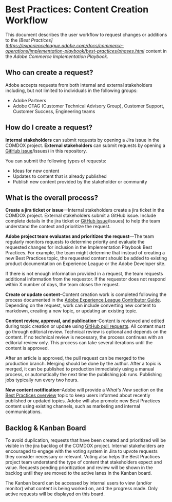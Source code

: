 # Best Practices: Content Creation Workflow
 
This document describes the user workflow to request changes or additions to the *[Best Practices](https://experienceleague.adobe.com/docs/commerce-operations/implementation-playbook/best-practices/phases.html* content in the *Adobe Commerce Implementation Playbook*.

## Who can create a request?

Adobe accepts requests from both internal and external stakeholders including, but not limited to individuals in the following groups:

-  Adobe Partners
-  Adobe CTAG (Customer Technical Advisory Group), Customer Support, Customer Success, Engineering teams

## How do I create a request?

**Internal stakeholders** can submit requests by opening a Jira issue in the COMDOX project. **External stakeholders** can submit requests by opening a [GitHub issue](https://github.com/AdobeDocs/commerce-operations.en/blob/main/help/implementation-playbook/overview.md)/issues) in this repository.

You can submit the following types of requests:

-  Ideas for new content
-  Updates to content that is already published
-  Publish new content provided by the stakeholder or community

## What is the overall process?


**Create a jira ticket or issue**—Internal stakeholders create a jira ticket in the COMDOX project. External stakeholders submit a GitHub issue. Include complete details in the jira ticket or  [GitHub issue](https://github.com/AdobeDocs/commerce-operations.en/blob/main/help/implementation-playbook/overview.md)/issues) to help the team understand the context and prioritize the request.

**Adobe project team evaluates and prioritizes the request**—The team regularly monitors requests to determine priority and evaluate the requested changes for inclusion in the Implementation Playbook Best Practices. For example, the team might determine that instead of creating a new Best Practices topic, the requested content should be added to existing product documentation on Experience League or the Adobe Developer site.

If there is not enough information provided in a request, the team requests additional information from the requestor. If the requestor does not respond within X number of days, the team closes the request.

**Create or update content**–Content creation work is completed following the process documented in the [Adobe Experience League Contributor Guide](https://experienceleague.adobe.com/docs/contributor/contributor-guide/introduction.html). Depending on the request, work can include converting new content to markdown, creating a new topic, or updating an existing topic.

**Content review, approval, and publication**–Content is reviewed and edited during topic creation or update using [GitHub pull requests](https://experienceleague.adobe.com/docs/contributor/contributor-guide/setup/git-fundamentals.html?lang=en#pull-requests). All content must go through editorial review. Technical review is optional and depends on the content. If no technical review is necessary, the process continues with an editorial review only. This process can take several iterations until the content is approved.

After an article is approved, the pull request can be merged to the production branch. Merging should be done by the author. After a topic is merged, it can be published to production immediately using a manual process, or automatically the next time the publishing job runs. Publishing jobs typically run every two hours.

**New content notification**–Adobe will provide a *What's New* section on the [Best Practices overview](https://experienceleague.adobe.com/docs/commerce-operations/implementation-playbook/best-practices/phases.html?lang=en) topic to keep users informed about recently published or updated topics. Adobe will also promote new Best Practices content using existing channels, such as marketing and internal communications.

## Backlog & Kanban Board

To avoid duplication, requests that have been created and prioritized will be visible in the jira backlog of the COMDOX project. Internal stakeholders are encouraged to engage with the voting system in Jira to upvote requests they consider necessary or relevant. Voting also helps the Best Practices project team understand the type of content that stakeholders expect and value. Requests pending prioritization and review will be shown in the backlog until they are moved to the active lanes in the Kanban board. 

The Kanban board can be accessed by internal users to view (and/or monitor) what content is being worked on, and the progress made. Only active requests will be displayed on this board.

